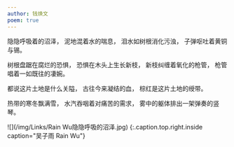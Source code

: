 ```yaml
---
author: 钱焕文
poem: true
---
```


隐隐呼吸着的沼泽，
泥地混着水的喘息，
泪水如树根消化污浊，
子弹呕吐着黄铜与锡。

树根盘踞在腐烂的恐惧，
恐惧在木头上生长新枝，
新枝纠缠着氧化的枪管，
枪管唱着一如既往的凄婉。

都说这片土地是什么关隘，
古往今来凝结的血，
棕红是这片土地的绶带。

热带的寒冬飘满雪，
水汽吞咽着对痛苦的需求，
雾中的躯体排出一架弹奏的竖琴。

![](/img/Links/Rain Wu隐隐呼吸的沼泽.jpg)
{:.caption.top.right.inside caption="吴子雨 Rain Wu"}
